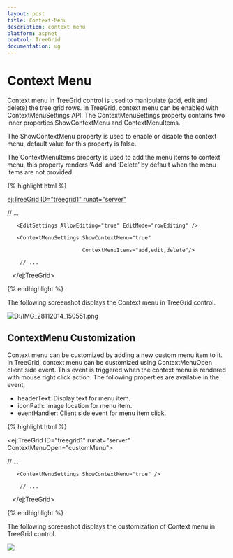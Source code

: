 ```yaml
---
layout: post
title: Context-Menu
description: context menu
platform: aspnet
control: TreeGrid
documentation: ug
---
```


# Context Menu

Context menu in TreeGrid control is used to manipulate (add, edit and delete) the tree grid rows. In TreeGrid, context menu can be enabled with ContextMenuSettings API. The ContextMenuSettings property contains two inner properties ShowContextMenu and ContextMenuItems.

The ShowContextMenu property is used to enable or disable the context menu, default value for this property is false.

The ContextMenuItems property is used to add the menu items to context menu, this property renders ‘Add’ and ‘Delete’ by default when the menu items are not provided.







{% highlight html %}

<ej:TreeGrid ID="treegrid1" runat="server">

// ...

       <EditSettings AllowEditing="true" EditMode="rowEditing" />

       <ContextMenuSettings ShowContextMenu="true" 

                            ContextMenuItems="add,edit,delete"/>

        // ...

   </ej:TreeGrid>





{% endhighlight %}



The following screenshot displays the Context menu in TreeGrid control.

 ![D:/IMG_28112014_150551.png](Context-Menu_images/Context-Menu_img1.png) 



## ContextMenu Customization

Context menu can be customized by adding a new custom menu item to it. In TreeGrid, context menu can be customized using ContextMenuOpen client side event. This event is triggered when the context menu is rendered with mouse right click action. The following properties are available in the event,

* headerText: Display text for menu item.
* iconPath: Image location for menu item.
* eventHandler: Client side event for menu item click.







{% highlight html %}



<ej:TreeGrid ID="treegrid1" runat="server" ContextMenuOpen="customMenu">

// ...

       <ContextMenuSettings ShowContextMenu="true" />

        // ...

   </ej:TreeGrid>



<script type=”text/javascript”>

  function customMenu( args )

{

   args.contextMenuItems.push(

   {

      headerText: "customMenu",

   iconPath: “url(…/images/custommenu.png)”,

   eventHandler: customMenuClick,

   }

   );

}

  function customMenuClick( args )

  {

        // ...     

     // ...     

  }

</script>







{% endhighlight %}



The following screenshot displays the customization of Context menu in TreeGrid control.

![](Context-Menu_images/Context-Menu_img2.png) 









